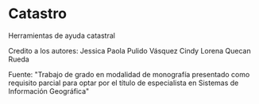 # Catastro
Herramientas de ayuda catastral

Credito a los autores:
Jessica Paola Pulido Vásquez
Cindy Lorena Quecan Rueda

Fuente:
"Trabajo de grado en modalidad de monografía presentado como requisito parcial para optar por el título de especialista en Sistemas de Información Geográfica"
